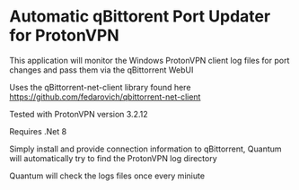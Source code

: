 # Automatic qBittorent Port Updater for ProtonVPN

This application will monitor the Windows ProtonVPN client log files for port changes and pass them via the qBittorrent WebUI

Uses the qBittorrent-net-client library found here
https://github.com/fedarovich/qbittorrent-net-client

Tested with ProtonVPN version 3.2.12

Requires .Net 8

Simply install and provide connection information to qBittorrent, Quantum will automatically try to find the ProtonVPN log directory

Quantum will check the logs files once every miniute